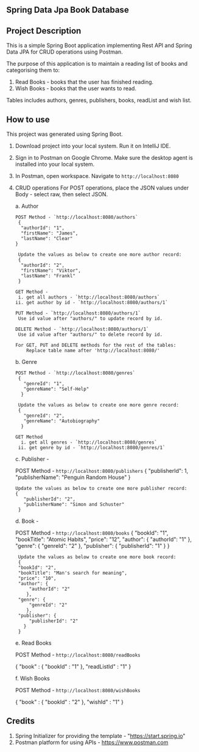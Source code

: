 ## Spring Data Jpa Book Database

## Project Description 
This is a simple Spring Boot application implementing Rest API and Spring Data JPA for CRUD operations using Postman.

The purpose of this application is to maintain a reading list of books and categorising them to:
1. Read Books - books that the user has finished reading.
2. Wish Books - books that the user wants to read.

Tables includes authors, genres, publishers, books, readList and wish list.

## How to use 
This project was generated using Spring Boot.

1. Download project into your local system. Run it on IntelliJ IDE.

2. Sign in to Postman on Google Chrome. Make sure the desktop agent is installed into your local system.

3. In Postman, open workspace. Navigate to `http://localhost:8080`
   

4. CRUD operations
   For POST operations, place the JSON values under Body - select raw, then select JSON.
  
   a. Author  
      
      
       POST Method - `http://localhost:8080/authors`
        {
         "authorId": "1",
         "firstName": "James",
         "lastName": "Clear"
       }
      
        Update the values as below to create one more author record:
        {
         "authorId": "2",
         "firstName": "Viktor",
         "lastName": "Frankl"
        }
      
       GET Method -
        i. get all authors - `http://localhost:8080/authors`
       ii. get author by id - `http://localhost:8080/authors/1`
       
       PUT Method - `http://localhost:8080/authors/1`
        Use id value after "authors/" to update record by id.
       
       DELETE Method - `http://localhost:8080/authors/1`
        Use id value after "authors/" to delete record by id.
        
       For GET, PUT and DELETE methods for the rest of the tables:
           Replace table name after 'http://localhost:8080/'
    
   b. Genre  
    
       POST Method - `http://localhost:8080/genres`
        {
          "genreId": "1",
          "genreName": "Self-Help"
         }
        
        Update the values as below to create one more genre record:
        {
          "genreId": "2",
          "genreName": "Autobiography"
         }
        
       GET Method 
         i. get all genres - `http://localhost:8080/genres`
        ii. get genre by id - `http://localhost:8080/genres/1`
        
   c. Publisher - 
    
      POST Method - `http://localhost:8080/publishers`
        {
          "publisherId": 1,
          "publisherName": "Penguin Random House"
        }
        
       Update the values as below to create one more publisher record:
       {
          "publisherId": "2",
          "publisherName": "Simon and Schuster"
        }
        
   d. Book - 
   
      POST Method - `http://localhost:8080/books`
       {
        "bookId": "1",
        "bookTitle": "Atomic Habits",
        "price": "12",
        "author": {
            "authorId": "1"
           },
        "genre": {
            "genreId": "2"
           },
        "publisher": {
            "publisherId": "1"
          }
        }
        
        Update the values as below to create one more book record:
        {
        "bookId": "2",
        "bookTitle": "Man's search for meaning",
        "price": "10",
        "author": {
            "authorId": "2"
           },
        "genre": {
            "genreId": "2"
           },
        "publisher": {
            "publisherId": "2"
          }
        }
        
   e. Read Books
       
      POST Method - `http://localhost:8080/readBooks`
       
      {
        "book" : {
             "bookId" : "1"
             },
        "readListId" : "1"
      }
      
   f. Wish Books
       
      POST Method - `http://localhost:8080/wishBooks`
       
      {
        "book" : {
             "bookId" : "2"
             },
        "wishId" : "1"
      }
      
    

## Credits

1. Spring Initializer for providing the template  - "https://start.spring.io"
2. Postman platform for using APIs - https://www.postman.com

